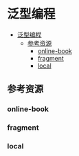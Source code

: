 # 泛型编程

<!--ts-->
* [泛型编程](#泛型编程)
   * [参考资源](#参考资源)
      * [online-book](#online-book)
      * [fragment](#fragment)
      * [local](#local)

<!-- Created by https://github.com/ekalinin/github-markdown-toc -->
<!-- Added by: runner, at: Tue Jul 12 07:54:10 UTC 2022 -->

<!--te-->

## 参考资源

### online-book

### fragment

### local